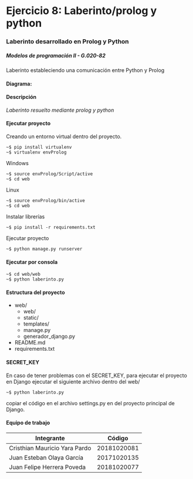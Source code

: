 # Ejercicio 8: Laberinto/prolog y python
### Laberinto desarrollado en Prolog y Python
##### Modelos de programación II - G.020-82

Laberinto estableciendo una comunicación entre Python y Prolog


#### Diagrama:


#### Descripción
_Laberinto resuelto mediante prolog y python_


#### Ejecutar proyecto
Creando un entorno virtual dentro del proyecto.
```
~$ pip install virtualenv
~$ virtualenv envProlog
```
Windows
```
~$ source envProlog/Script/active
~$ cd web
```
Linux
```
~$ source envProlog/bin/active
~$ cd web
```
Instalar librerías
```
~$ pip install -r requirements.txt
```
Ejecutar proyecto
```
~$ python manage.py runserver
```

#### Ejecutar por consola
```
~$ cd web/web
~$ python laberinto.py

```

#### Estructura del proyecto
+ web/
    + web/
    + static/
    + templates/
    + manage.py
    + generador_django.py
+ README.md
+ requirements.txt


#### SECRET_KEY
En caso de tener problemas con el SECRET_KEY, para ejecutar el proyecto en Django
ejecutar el siguiente archivo dentro del web/
```
~$ python laberinto.py

```
copiar el código en el archivo settings.py en del proyecto principal de Django.


#### Equipo de trabajo

Integrante  | Código
------------- | -------------
Cristhian Mauricio Yara Pardo | 20181020081
Juan Esteban Olaya García | 20171020135
Juan Felipe Herrera Poveda | 20181020077